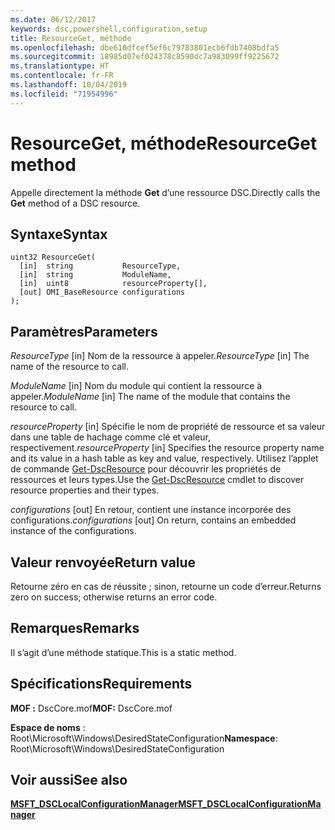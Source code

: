 ```yaml
---
ms.date: 06/12/2017
keywords: dsc,powershell,configuration,setup
title: ResourceGet, méthode
ms.openlocfilehash: dbe610dfcef5ef6c79783801ecb6fdb7408bdfa5
ms.sourcegitcommit: 18985d07ef024378c8590dc7a983099ff9225672
ms.translationtype: HT
ms.contentlocale: fr-FR
ms.lasthandoff: 10/04/2019
ms.locfileid: "71954996"
---
```

# <a name="resourceget-method"></a><span data-ttu-id="10b9b-103">ResourceGet, méthode</span><span class="sxs-lookup"><span data-stu-id="10b9b-103">ResourceGet method</span></span>

<span data-ttu-id="10b9b-104">Appelle directement la méthode **Get** d’une ressource DSC.</span><span class="sxs-lookup"><span data-stu-id="10b9b-104">Directly calls the **Get** method of a DSC resource.</span></span>

## <a name="syntax"></a><span data-ttu-id="10b9b-105">Syntaxe</span><span class="sxs-lookup"><span data-stu-id="10b9b-105">Syntax</span></span>

```mof
uint32 ResourceGet(
  [in]  string           ResourceType,
  [in]  string           ModuleName,
  [in]  uint8            resourceProperty[],
  [out] OMI_BaseResource configurations
);
```

## <a name="parameters"></a><span data-ttu-id="10b9b-106">Paramètres</span><span class="sxs-lookup"><span data-stu-id="10b9b-106">Parameters</span></span>

<span data-ttu-id="10b9b-107">*ResourceType* \[in\] Nom de la ressource à appeler.</span><span class="sxs-lookup"><span data-stu-id="10b9b-107">*ResourceType* \[in\] The name of the resource to call.</span></span>

<span data-ttu-id="10b9b-108">*ModuleName* \[in\] Nom du module qui contient la ressource à appeler.</span><span class="sxs-lookup"><span data-stu-id="10b9b-108">*ModuleName* \[in\] The name of the module that contains the resource to call.</span></span>

<span data-ttu-id="10b9b-109">*resourceProperty* \[in\] Spécifie le nom de propriété de ressource et sa valeur dans une table de hachage comme clé et valeur, respectivement.</span><span class="sxs-lookup"><span data-stu-id="10b9b-109">*resourceProperty* \[in\] Specifies the resource property name and its value in a hash table as key and value, respectively.</span></span> <span data-ttu-id="10b9b-110">Utilisez l’applet de commande [Get-DscResource](/powershell/module/PSDesiredStateConfiguration/Get-DscResource) pour découvrir les propriétés de ressources et leurs types.</span><span class="sxs-lookup"><span data-stu-id="10b9b-110">Use the [Get-DscResource](/powershell/module/PSDesiredStateConfiguration/Get-DscResource) cmdlet to discover resource properties and their types.</span></span>

<span data-ttu-id="10b9b-111">*configurations* \[out\] En retour, contient une instance incorporée des configurations.</span><span class="sxs-lookup"><span data-stu-id="10b9b-111">*configurations* \[out\] On return, contains an embedded instance of the configurations.</span></span>

## <a name="return-value"></a><span data-ttu-id="10b9b-112">Valeur renvoyée</span><span class="sxs-lookup"><span data-stu-id="10b9b-112">Return value</span></span>

<span data-ttu-id="10b9b-113">Retourne zéro en cas de réussite ; sinon, retourne un code d’erreur.</span><span class="sxs-lookup"><span data-stu-id="10b9b-113">Returns zero on success; otherwise returns an error code.</span></span>

## <a name="remarks"></a><span data-ttu-id="10b9b-114">Remarques</span><span class="sxs-lookup"><span data-stu-id="10b9b-114">Remarks</span></span>

<span data-ttu-id="10b9b-115">Il s’agit d’une méthode statique.</span><span class="sxs-lookup"><span data-stu-id="10b9b-115">This is a static method.</span></span>

## <a name="requirements"></a><span data-ttu-id="10b9b-116">Spécifications</span><span class="sxs-lookup"><span data-stu-id="10b9b-116">Requirements</span></span>

<span data-ttu-id="10b9b-117">**MOF :** DscCore.mof</span><span class="sxs-lookup"><span data-stu-id="10b9b-117">**MOF:** DscCore.mof</span></span>

<span data-ttu-id="10b9b-118">**Espace de noms** : Root\Microsoft\Windows\DesiredStateConfiguration</span><span class="sxs-lookup"><span data-stu-id="10b9b-118">**Namespace**: Root\Microsoft\Windows\DesiredStateConfiguration</span></span>

## <a name="see-also"></a><span data-ttu-id="10b9b-119">Voir aussi</span><span class="sxs-lookup"><span data-stu-id="10b9b-119">See also</span></span>

[<span data-ttu-id="10b9b-120">**MSFT_DSCLocalConfigurationManager**</span><span class="sxs-lookup"><span data-stu-id="10b9b-120">**MSFT_DSCLocalConfigurationManager**</span></span>](msft-dsclocalconfigurationmanager.md)
